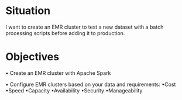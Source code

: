 # Situation

I want to create an EMR cluster to test a new dataset with a batch processing scripts before adding it to production.

# Objectives
• Create an EMR cluster with 
Apache Spark

• Configure EMR clusters 
based on your data and 
requirements:
•Cost
•Speed
•Capacity
•Availability
•Security
•Manageability 